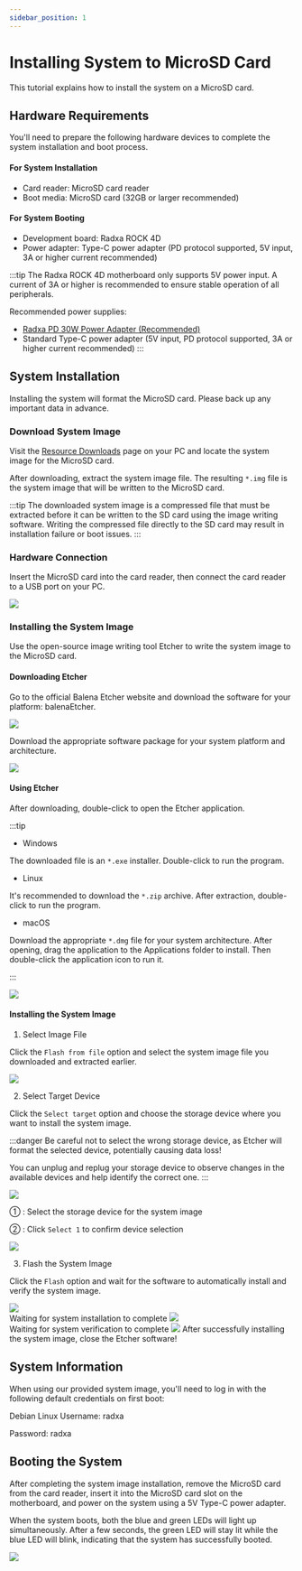```yaml
---
sidebar_position: 1
---
```


# Installing System to MicroSD Card

This tutorial explains how to install the system on a MicroSD card.

## Hardware Requirements

You'll need to prepare the following hardware devices to complete the system installation and boot process.

#### For System Installation

- Card reader: MicroSD card reader
- Boot media: MicroSD card (32GB or larger recommended)

#### For System Booting

- Development board: Radxa ROCK 4D
- Power adapter: Type-C power adapter (PD protocol supported, 5V input, 3A or higher current recommended)

:::tip
The Radxa ROCK 4D motherboard only supports 5V power input. A current of 3A or higher is recommended to ensure stable operation of all peripherals.

Recommended power supplies:

- [Radxa PD 30W Power Adapter (Recommended)](https://radxa.com/products/accessories/power-pd-30w)
- Standard Type-C power adapter (5V input, PD protocol supported, 3A or higher current recommended)
  :::

## System Installation

Installing the system will format the MicroSD card. Please back up any important data in advance.

### Download System Image

Visit the [Resource Downloads](../../download) page on your PC and locate the system image for the MicroSD card.

After downloading, extract the system image file. The resulting `*.img` file is the system image that will be written to the MicroSD card.

:::tip
The downloaded system image is a compressed file that must be extracted before it can be written to the SD card using the image writing software. Writing the compressed file directly to the SD card may result in installation failure or boot issues.
:::

### Hardware Connection

Insert the MicroSD card into the card reader, then connect the card reader to a USB port on your PC.

<div style={{textAlign: 'center'}}>
  <img src="/img/rock4/4d/sd-insert.webp" style={{width: '100%', maxWidth: '1200px'}} />
</div>

### Installing the System Image

Use the open-source image writing tool Etcher to write the system image to the MicroSD card.

#### Downloading Etcher

Go to the official Balena Etcher website and download the software for your platform: balenaEtcher.

<div style={{textAlign: 'center'}}>
<img src="/img/rock4/4d/down-etcher-01.webp" style={{width: '100%', maxWidth: '1200px'}} />
</div>

Download the appropriate software package for your system platform and architecture.

<div style={{textAlign: 'center'}}>
<img src="/img/rock4/4d/down-etcher-02.webp" style={{width: '100%', maxWidth: '1200px'}} />
</div>

#### Using Etcher

After downloading, double-click to open the Etcher application.

:::tip

- Windows

The downloaded file is an `*.exe` installer. Double-click to run the program.

- Linux

It's recommended to download the `*.zip` archive. After extraction, double-click to run the program.

- macOS

Download the appropriate `*.dmg` file for your system architecture. After opening, drag the application to the Applications folder to install. Then double-click the application icon to run it.

:::

<div style={{textAlign: 'center'}}>
  <img src="/img/rock4/4d/down-etcher-00.webp" style={{width: '100%', maxWidth: '1200px'}} />
</div>

#### Installing the System Image

1. Select Image File

Click the `Flash from file` option and select the system image file you downloaded and extracted earlier.

<div style={{textAlign: 'center'}}>
  <img src="/img/rock4/4d/etcher-01.webp" style={{width: '100%', maxWidth: '1200px'}} />
</div>

2. Select Target Device

Click the `Select target` option and choose the storage device where you want to install the system image.

:::danger
Be careful not to select the wrong storage device, as Etcher will format the selected device, potentially causing data loss!

You can unplug and replug your storage device to observe changes in the available devices and help identify the correct one.
:::

<div style={{textAlign: 'center'}}>
  <img src="/img/rock4/4d/etcher-02.webp" style={{width: '100%', maxWidth: '1200px'}} />
</div>

① : Select the storage device for the system image

② : Click `Select 1` to confirm device selection

<div style={{textAlign: 'center'}}>
  <img src="/img/rock4/4d/etcher-03.webp" style={{width: '100%', maxWidth: '1200px'}} />
</div>

3. Flash the System Image

Click the `Flash` option and wait for the software to automatically install and verify the system image.

<div style={{textAlign: 'center'}}>
  <img src="/img/rock4/4d/etcher-04.webp" style={{width: '100%', maxWidth: '1200px'}} />
</div>

<div style={{textAlign: 'center'}}>
Waiting for system installation to complete
  <img src="/img/rock4/4d/etcher-05.webp" style={{width: '100%', maxWidth: '1200px'}} />
</div>

<div style={{textAlign: 'center'}}>
Waiting for system verification to complete
  <img src="/img/rock4/4d/etcher-07.webp" style={{width: '100%', maxWidth: '1200px'}} />
  After successfully installing the system image, close the Etcher software!
</div>

## System Information

When using our provided system image, you'll need to log in with the following default credentials on first boot:

Debian Linux
Username: radxa

Password: radxa

## Booting the System

After completing the system image installation, remove the MicroSD card from the card reader, insert it into the MicroSD card slot on the motherboard, and power on the system using a 5V Type-C power adapter.

When the system boots, both the blue and green LEDs will light up simultaneously. After a few seconds, the green LED will stay lit while the blue LED will blink, indicating that the system has successfully booted.

<div style={{textAlign: 'center'}}>
  <img src="/img/rock4/4d/boot-sd.webp" style={{width: '100%', maxWidth: '1200px'}} />
</div>
